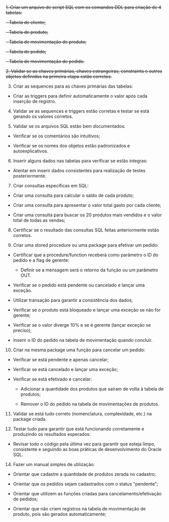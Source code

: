 ~~1. Criar um arquivo de script SQL com os comandos DDL para criação de 4 tabelas:~~

~~- Tabela de cliente;~~

~~- Tabela de produto;~~

~~- Tabela de movimentação de produto;~~

~~- Tabela de pedido;~~

~~- Tabela de movimentação de pedido.~~


~~2. Validar se as chaves primárias, chaves estrangeiras, constraints e outros objetos definidos na primeira etapa estão corretos.~~


3. Criar as sequences para as chaves primárias das tabelas:

- Criar as triggers para definir automaticamente o valor após cada inserção de registro.


4. Validar se as sequences e triggers estão corretas e testar se está gerando os valores corretos.


5. Validar se os arquivos SQL estão bem documentados:

- Verificar se os comentários são intuitivos;

- Verificar se os nomes dos objetos estão padronizados e autoexplicativos.


6. Inserir alguns dados nas tabelas para verificar se estão íntegras:

- Atentar em inserir dados consistentes para realização de testes posteriormente.


7. Criar consultas específicas em SQL:

- Criar uma consulta para calcular o saldo de cada produto;

- Criar uma consulta para apresentar o valor total gasto por cada cliente;

- Criar uma consulta para buscar os 20 produtos mais vendidos e o valor total de todas as vendas;


8. Certificar se o resultado das consultas SQL feitas anteriormente estão corretos.


9. Criar uma stored procedure ou uma package para efetivar um pedido:

- Certificar que a procedure/function receberá como parâmetro o ID do pedido e a flag de gerente:

   - Definir se a mensagem será o retorno da função ou um parâmetro OUT.

- Verificar se o pedido está pendente ou cancelado e lançar uma exceção.

- Utilizar transação para garantir a consistência dos dados;

- Verificar se o produto está bloqueado e lançar uma exceção se não for gerente;

- Verificar se o valor diverge 10% e se é gerente (lançar exceção se preciso);

- Inserir o ID do pedido na tabela de movimentação quando concluir.


10. Criar na mesma package uma função para cancelar um pedido:

- Verificar se está pendente e apenas cancelar;

- Verificar se está cancelado e lançar uma exceção;

- Verificar se está efetivado e cancelar:

   - Adicionar a quantidade dos produtos que saíram de volta à tabela de produtos;

   - Remover o ID do pedido na tabela de movimentações de produtos.


11. Validar se está tudo correto (nomenclatura, complexidade, etc.) na package criada.


13. Testar tudo para garantir que está funcionando corretamente e produzindo os resultados esperados:

   - Revisar todo o código pela última vez para garantir que esteja limpo, consistente e seguindo as boas práticas de desenvolvimento do Oracle SQL.


14. Fazer um manual simples de utilização:

   - Orientar que cadastre a quantidade de produtos zerada no cadastro;

   - Orientar que os pedidos sejam cadastrados com o status "pendente";

   - Orientar que utilizem as funções criadas para cancelamento/efetivação de pedidos;

   - Orientar que não criem registros na tabela de movimentação de produto, pois são gerados automaticamente;
